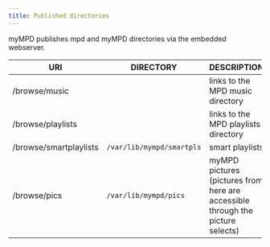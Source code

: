 ```yaml
---
title: Published directories
---
```


myMPD publishes mpd and myMPD directories via the embedded webserver.

| URI | DIRECTORY | DESCRIPTION |
| --- | --------- | ----------- |
| /browse/music | |links to the MPD music directory |
| /browse/playlists | | links to the MPD playlists directory |
| /browse/smartplaylists | `/var/lib/mympd/smartpls` | smart playlists |
| /browse/pics | `/var/lib/mympd/pics` | myMPD pictures (pictures from here are accessible through the picture selects) |
